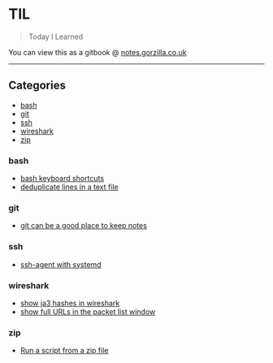 # TIL

> Today I Learned

You can view this as a gitbook @ [notes.gorzilla.co.uk](https://notes.gorzilla.co.uk)

---

## Categories

* [bash](#bash)
* [git](#git)
* [ssh](#ssh)
* [wireshark](#wireshark)
* [zip](#wireshark)

### bash

* [bash keyboard shortcuts](bash/keyboard-shortcuts.md)
* [deduplicate lines in a text file](bash/dedup.md)

### git

* [git can be a good place to keep notes](git/notes.md)

### ssh

* [ssh-agent with systemd](ssh/systemd.md)

### wireshark

* [show ja3 hashes in wireshark](wireshark/ja3.md)
* [show full URLs in the packet list window](wireshark/ja3.md)

### zip

* [Run a script from a zip file](zip/python-zip.md)
